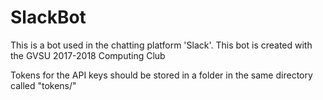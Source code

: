 # SlackBot
This is a bot used in the chatting platform 'Slack'. This bot is created with the GVSU 2017-2018 Computing Club

Tokens for the API keys should be stored in a folder in the same directory called "tokens/"
